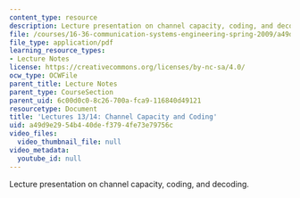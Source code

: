 ```yaml
---
content_type: resource
description: Lecture presentation on channel capacity, coding, and decoding.
file: /courses/16-36-communication-systems-engineering-spring-2009/a49d9e2954b440def3794fe73e79756c_MIT16_36s09_lec13_14.pdf
file_type: application/pdf
learning_resource_types:
- Lecture Notes
license: https://creativecommons.org/licenses/by-nc-sa/4.0/
ocw_type: OCWFile
parent_title: Lecture Notes
parent_type: CourseSection
parent_uid: 6c00d0c0-8c26-700a-fca9-116840d49121
resourcetype: Document
title: 'Lectures 13/14: Channel Capacity and Coding'
uid: a49d9e29-54b4-40de-f379-4fe73e79756c
video_files:
  video_thumbnail_file: null
video_metadata:
  youtube_id: null
---
```

Lecture presentation on channel capacity, coding, and decoding.